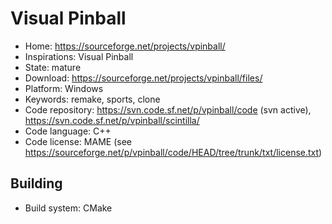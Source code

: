 # Visual Pinball

- Home: https://sourceforge.net/projects/vpinball/
- Inspirations: Visual Pinball
- State: mature
- Download: https://sourceforge.net/projects/vpinball/files/
- Platform: Windows
- Keywords: remake, sports, clone
- Code repository: https://svn.code.sf.net/p/vpinball/code (svn active), https://svn.code.sf.net/p/vpinball/scintilla/
- Code language: C++
- Code license: MAME (see https://sourceforge.net/p/vpinball/code/HEAD/tree/trunk/txt/license.txt)

## Building

- Build system: CMake
